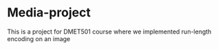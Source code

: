 # Media-project

This is a project for DMET501 course where we implemented run-length encoding on an image

